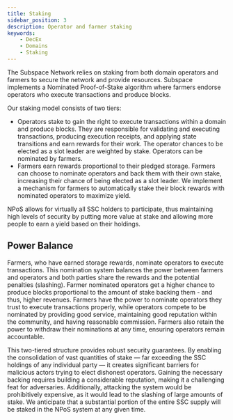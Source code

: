 ```yaml
---
title: Staking
sidebar_position: 3
description: Operator and farmer staking 
keywords:
    - DecEx
    - Domains
    - Staking
---
```

The Subspace Network relies on staking from both domain operators and farmers to secure the network and provide resources. Subspace implements a Nominated Proof-of-Stake algorithm where farmers endorse operators who execute transactions and produce blocks.

Our staking model consists of two tiers:
- Operators stake to gain the right to execute transactions within a domain and produce blocks. They are responsible for validating and executing transactions, producing execution receipts, and applying state transitions and earn rewards for their work. The operator chances to be elected as a slot leader are weighted by stake. Operators can be nominated by farmers.
- Farmers earn rewards proportional to their pledged storage. Farmers can choose to nominate operators and back them with their own stake, increasing their chance of being elected as a slot leader. We implement a mechanism for farmers to automatically stake their block rewards with nominated operators to maximize yield.

NPoS allows for virtually all SSC holders to participate, thus maintaining high levels of security by putting more value at stake and allowing more people to earn a yield based on their holdings.

<!-- ![Nomination](../../src/Images/Nomination.png) -->

## Power Balance 

Farmers, who have earned storage rewards, nominate operators to execute transactions. This nomination system balances the power between farmers and operators and both parties share the rewards and the potential penalties (slashing). Farmer nominated operators get a higher chance to produce blocks proportional to the amount of stake backing them - and thus, higher revenues. Farmers have the power to nominate operators they trust to execute transactions properly, while operators compete to be nominated by providing good service, maintaining good reputation within the community, and having reasonable commission. 
Farmers also retain the power to withdraw their nominations at any time, ensuring operators remain accountable.

This two-tiered structure provides robust security guarantees. By enabling the consolidation of vast quantities of stake — far exceeding the SSC holdings of any individual party — it creates significant barriers for malicious actors trying to elect dishonest operators. Gaining the necessary backing requires building a considerable reputation, making it a challenging feat for adversaries. Additionally, attacking the system would be prohibitively expensive, as it would lead to the slashing of large amounts of stake. We anticipate that a substantial portion of the entire SSC supply will be staked in the NPoS system at any given time.




 
